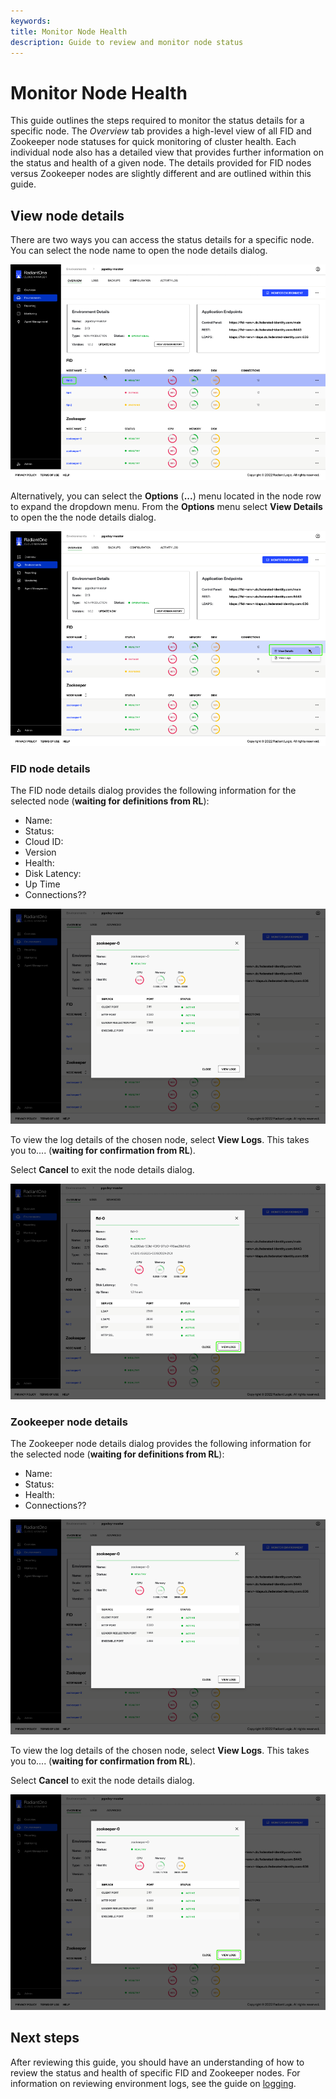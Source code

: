 ```yaml
---
keywords:
title: Monitor Node Health
description: Guide to review and monitor node status
---
```

# Monitor Node Health

This guide outlines the steps required to monitor the status details for a specific node. The *Overview* tab provides a high-level view of all FID and Zookeeper node statuses for quick monitoring of cluster health. Each individual node also has a detailed view that provides further information on the status and health of a given node. The details provided for FID nodes versus Zookeeper nodes are slightly different and are outlined within this guide.

## View node details

There are two ways you can access the status details for a specific node. You can select the node name to open the node details dialog.

![image details](images/node-name.png)

Alternatively, you can select the **Options** (**...**) menu located in the node row to expand the dropdown menu. From the **Options** menu select **View Details** to open the the node details dialog.

![image details](images/node-options.png)

### FID node details

The FID node details dialog provides the following information for the selected node (**waiting for definitions from RL**):

- Name:
- Status:
- Cloud ID:
- Version
- Health:
- Disk Latency:
- Up Time
- Connections??

![image description](images/node-fid-details.png)

To view the log details of the chosen node, select **View Logs**. This takes you to.... (**waiting for confirmation from RL**).

Select **Cancel** to exit the node details dialog.

![image description](images/node-fid-logs.png)

### Zookeeper node details

The Zookeeper node details dialog provides the following information for the selected node (**waiting for definitions from RL**):

- Name:
- Status:
- Health:
- Connections??

![image description](images/node-zookeeper-details.png)

To view the log details of the chosen node, select **View Logs**. This takes you to.... (**waiting for confirmation from RL**).

Select **Cancel** to exit the node details dialog.

![image description](images/node-zookeeper-logs.png)

## Next steps

After reviewing this guide, you should have an understanding of how to review the status and health of specific FID and Zookeeper nodes. For information on reviewing environment logs, see the guide on [logging](../logging/environment-logs.md).
